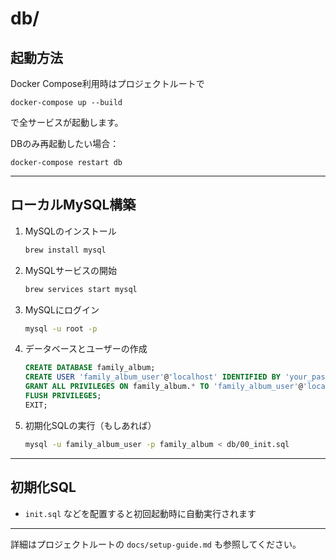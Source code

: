 # db/

## 起動方法

Docker Compose利用時はプロジェクトルートで

```
docker-compose up --build
```

で全サービスが起動します。

DBのみ再起動したい場合：

```
docker-compose restart db
```

---

## ローカルMySQL構築

1. MySQLのインストール
   ```sh
   brew install mysql
   ```

2. MySQLサービスの開始
   ```sh
   brew services start mysql
   ```

3. MySQLにログイン
   ```sh
   mysql -u root -p
   ```

4. データベースとユーザーの作成
   ```sql
   CREATE DATABASE family_album;
   CREATE USER 'family_album_user'@'localhost' IDENTIFIED BY 'your_password';
   GRANT ALL PRIVILEGES ON family_album.* TO 'family_album_user'@'localhost';
   FLUSH PRIVILEGES;
   EXIT;
   ```

5. 初期化SQLの実行（もしあれば）
   ```sh
   mysql -u family_album_user -p family_album < db/00_init.sql
   ```

---

## 初期化SQL
- `init.sql` などを配置すると初回起動時に自動実行されます

---

詳細はプロジェクトルートの `docs/setup-guide.md` も参照してください。
